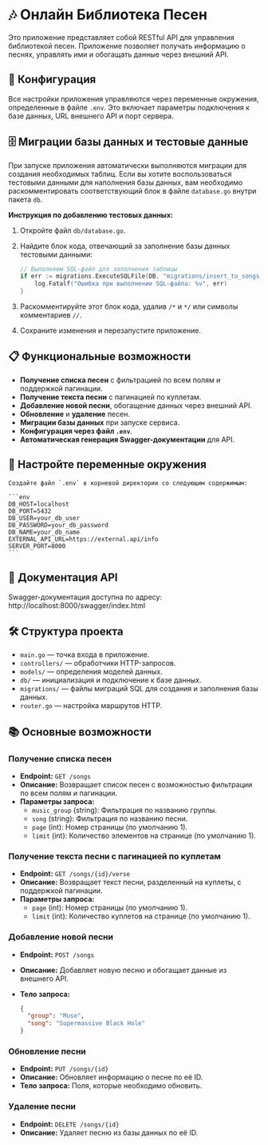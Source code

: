 # 🎶 Онлайн Библиотека Песен

Это приложение представляет собой RESTful API для управления библиотекой песен. Приложение позволяет получать информацию о песнях, управлять ими и обогащать данные через внешний API.

## 🔧 Конфигурация

Все настройки приложения управляются через переменные окружения, определенные в файле `.env`. Это включает параметры подключения к базе данных, URL внешнего API и порт сервера.

## 🗄 Миграции базы данных и тестовые данные

При запуске приложения автоматически выполняются миграции для создания необходимых таблиц. Если вы хотите воспользоваться тестовыми данными для наполнения базы данных, вам необходимо раскомментировать соответствующий блок в файле `database.go` внутри пакета `db`.

**Инструкция по добавлению тестовых данных:**

1. Откройте файл `db/database.go`.
2. Найдите блок кода, отвечающий за заполнение базы данных тестовыми данными:

    ```go
    // Выполняем SQL-файл для заполнения таблицы
    if err := migrations.ExecuteSQLFile(DB, "migrations/insert_to_songs_table.sql"); err != nil {
        log.Fatalf("Ошибка при выполнении SQL-файла: %v", err)
    }
    ```

3. Раскомментируйте этот блок кода, удалив `/*` и `*/` или символы комментариев `//`.
4. Сохраните изменения и перезапустите приложение.
   
## 📋 Функциональные возможности

- **Получение списка песен** с фильтрацией по всем полям и поддержкой пагинации.
- **Получение текста песни** с пагинацией по куплетам.
- **Добавление новой песни**, обогащение данных через внешний API.
- **Обновление** и **удаление** песен.
- **Миграции базы данных** при запуске сервиса.
- **Конфигурация через файл `.env`**.
- **Автоматическая генерация Swagger-документации** для API.

## 🚀 **Настройте переменные окружения**

    Создайте файл `.env` в корневой директории со следующим содержимым:

    ```env
    DB_HOST=localhost
    DB_PORT=5432
    DB_USER=your_db_user
    DB_PASSWORD=your_db_password
    DB_NAME=your_db_name
    EXTERNAL_API_URL=https://external.api/info
    SERVER_PORT=8000
    ```
## 📖 Документация API

Swagger-документация доступна по адресу: http://localhost:8000/swagger/index.html

## 🛠 Структура проекта

- `main.go` — точка входа в приложение.
- `controllers/` — обработчики HTTP-запросов.
- `models/` — определения моделей данных.
- `db/` — инициализация и подключение к базе данных.
- `migrations/` — файлы миграций SQL для создания и заполнения базы данных.
- `router.go` — настройка маршрутов HTTP.

## 📚 Основные возможности

### Получение списка песен

- **Endpoint:** `GET /songs`
- **Описание:** Возвращает список песен с возможностью фильтрации по всем полям и пагинации.
- **Параметры запроса:**
  - `music_group` (string): Фильтрация по названию группы.
  - `song` (string): Фильтрация по названию песни.
  - `page` (int): Номер страницы (по умолчанию 1).
  - `limit` (int): Количество элементов на странице (по умолчанию 1).

### Получение текста песни с пагинацией по куплетам

- **Endpoint:** `GET /songs/{id}/verse`
- **Описание:** Возвращает текст песни, разделенный на куплеты, с поддержкой пагинации.
- **Параметры запроса:**
  - `page` (int): Номер страницы (по умолчанию 1).
  - `limit` (int): Количество куплетов на странице (по умолчанию 1).

### Добавление новой песни

- **Endpoint:** `POST /songs`
- **Описание:** Добавляет новую песню и обогащает данные из внешнего API.
- **Тело запроса:**

    ```json
    {
      "group": "Muse",
      "song": "Supermassive Black Hole"
    }
    ```

### Обновление песни

- **Endpoint:** `PUT /songs/{id}`
- **Описание:** Обновляет информацию о песне по её ID.
- **Тело запроса:** Поля, которые необходимо обновить.

### Удаление песни

- **Endpoint:** `DELETE /songs/{id}`
- **Описание:** Удаляет песню из базы данных по её ID.
